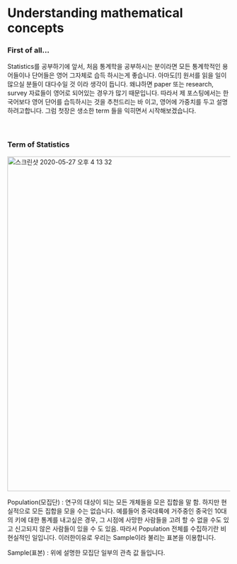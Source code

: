 # Understanding mathematical concepts </br>

### First of all...

Statistics를 공부하기에 앞서, 처음 통계학을 공부하시는 분이라면 모든 통계학적인 용어들이나 단어들은 영어 그자체로 습득 하시는게 좋습니다. 아마도[!] 원서를 읽을 일이 많으실 분들이 대다수일 것 이라 생각이 듭니다. 왜냐하면 paper 또는 research, survey 자료들이 영어로 되어있는 경우가 많기 때문입니다. 따라서 제 포스팅에서는 한국어보다 영어 단어를 습득하시는 것을 추천드리는 바 이고, 영어에 가중치를 두고 설명하려고합니다.
그럼 첫장은 생소한 term 들을 익히면서 시작해보겠습니다.</br></br></br>


### Term of Statistics

<img width="756" alt="스크린샷 2020-05-27 오후 4 13 32" src="https://user-images.githubusercontent.com/59948809/82990291-efcba400-a036-11ea-9e54-b450786580ad.png">

Population(모집단) : 연구의 대상이 되는 모든 개체들을 모은 집합을 말 함. 하지만 현실적으로 모든 집합을 모을 수는 없습니다. 예를들어 중국대륙에 거주중인 중국인 10대의 키에 대한 통계를 내고싶은 경우, 그 시점에 사망한 사람들을 고려 할 수 없을 수도 있고 신고되지 않은 사람들이 있을 수 도 있음. 따라서 Population 전체를 수집하기란 비현실적인 일입니다. 이러한이유로 우리는 Sample이라 불리는 표본을 이용합니다.  

Sample(표본) : 위에 설명한 모집단 일부의 관측 값 들입니다.
